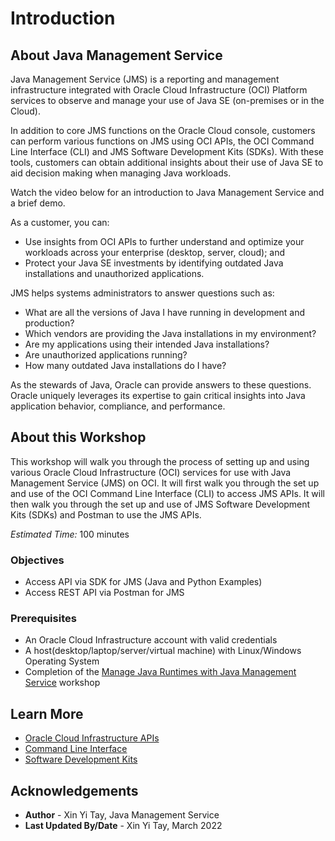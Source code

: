 # Introduction

## About Java Management Service

Java Management Service (JMS) is a reporting and management infrastructure integrated with Oracle Cloud Infrastructure (OCI) Platform services to observe and manage your use of Java SE (on-premises or in the Cloud).

In addition to core JMS functions on the Oracle Cloud console, customers can perform various functions on JMS using OCI APIs, the OCI Command Line Interface (CLI) and JMS Software Development Kits (SDKs). With these tools, customers can obtain additional insights about their use of Java SE to aid decision making when managing Java workloads.

Watch the video below for an introduction to Java Management Service and a brief demo.

[](youtube:YCgJxqvglCI)

As a customer, you can:

- Use insights from OCI APIs to further understand and optimize your workloads across your enterprise (desktop, server, cloud); and
- Protect your Java SE investments by identifying outdated Java installations and unauthorized applications.

JMS helps systems administrators to answer questions such as:

- What are all the versions of Java I have running in development and production?
- Which vendors are providing the Java installations in my environment?
- Are my applications using their intended Java installations?
- Are unauthorized applications running?
- How many outdated Java installations do I have?

As the stewards of Java, Oracle can provide answers to these questions. Oracle uniquely leverages its expertise to gain critical insights into Java application behavior, compliance, and performance.

## About this Workshop

This workshop will walk you through the process of setting up and using various Oracle Cloud Infrastructure (OCI) services for use with Java Management Service (JMS) on OCI. It will first walk you through the set up and use of the OCI Command Line Interface (CLI) to access JMS APIs. It will then walk you through the set up and use of JMS Software Development Kits (SDKs) and Postman to use the JMS APIs.

_Estimated Time:_ 100 minutes

### Objectives

- Access API via SDK for JMS (Java and Python Examples)
- Access REST API via Postman for JMS

### Prerequisites

- An Oracle Cloud Infrastructure account with valid credentials
- A host(desktop/laptop/server/virtual machine) with Linux/Windows Operating System
- Completion of the [Manage Java Runtimes with Java Management Service](https://apexapps.oracle.com/pls/apex/dbpm/r/livelabs/view-workshop?wid=912) workshop

## Learn More

- [Oracle Cloud Infrastructure APIs](https://docs.oracle.com/en-us/iaas/Content/API/Concepts/usingapi.htm)
- [Command Line Interface](https://docs.oracle.com/en-us/iaas/Content/API/Concepts/cliconcepts.htm)
- [Software Development Kits](https://docs.oracle.com/en-us/iaas/Content/API/Concepts/sdks.htm)

## Acknowledgements

- **Author** - Xin Yi Tay, Java Management Service
- **Last Updated By/Date** - Xin Yi Tay, March 2022

